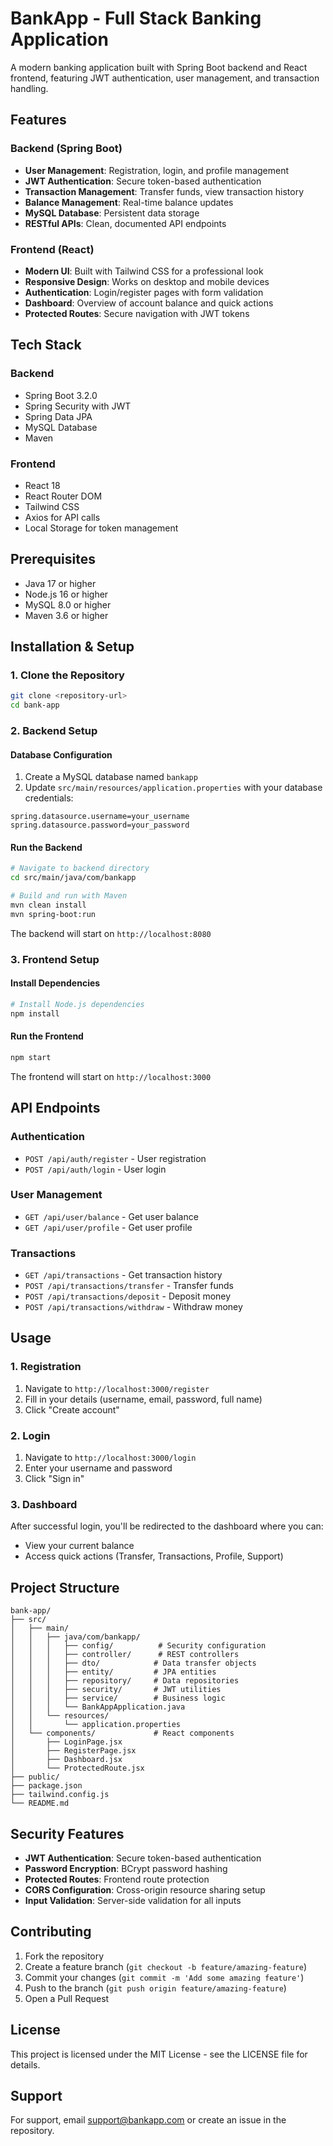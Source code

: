 # BankApp - Full Stack Banking Application

A modern banking application built with Spring Boot backend and React frontend, featuring JWT authentication, user management, and transaction handling.

## Features

### Backend (Spring Boot)
- **User Management**: Registration, login, and profile management
- **JWT Authentication**: Secure token-based authentication
- **Transaction Management**: Transfer funds, view transaction history
- **Balance Management**: Real-time balance updates
- **MySQL Database**: Persistent data storage
- **RESTful APIs**: Clean, documented API endpoints

### Frontend (React)
- **Modern UI**: Built with Tailwind CSS for a professional look
- **Responsive Design**: Works on desktop and mobile devices
- **Authentication**: Login/register pages with form validation
- **Dashboard**: Overview of account balance and quick actions
- **Protected Routes**: Secure navigation with JWT tokens

## Tech Stack

### Backend
- Spring Boot 3.2.0
- Spring Security with JWT
- Spring Data JPA
- MySQL Database
- Maven

### Frontend
- React 18
- React Router DOM
- Tailwind CSS
- Axios for API calls
- Local Storage for token management

## Prerequisites

- Java 17 or higher
- Node.js 16 or higher
- MySQL 8.0 or higher
- Maven 3.6 or higher

## Installation & Setup

### 1. Clone the Repository
```bash
git clone <repository-url>
cd bank-app
```

### 2. Backend Setup

#### Database Configuration
1. Create a MySQL database named `bankapp`
2. Update `src/main/resources/application.properties` with your database credentials:
```properties
spring.datasource.username=your_username
spring.datasource.password=your_password
```

#### Run the Backend
```bash
# Navigate to backend directory
cd src/main/java/com/bankapp

# Build and run with Maven
mvn clean install
mvn spring-boot:run
```

The backend will start on `http://localhost:8080`

### 3. Frontend Setup

#### Install Dependencies
```bash
# Install Node.js dependencies
npm install
```

#### Run the Frontend
```bash
npm start
```

The frontend will start on `http://localhost:3000`

## API Endpoints

### Authentication
- `POST /api/auth/register` - User registration
- `POST /api/auth/login` - User login

### User Management
- `GET /api/user/balance` - Get user balance
- `GET /api/user/profile` - Get user profile

### Transactions
- `GET /api/transactions` - Get transaction history
- `POST /api/transactions/transfer` - Transfer funds
- `POST /api/transactions/deposit` - Deposit money
- `POST /api/transactions/withdraw` - Withdraw money

## Usage

### 1. Registration
1. Navigate to `http://localhost:3000/register`
2. Fill in your details (username, email, password, full name)
3. Click "Create account"

### 2. Login
1. Navigate to `http://localhost:3000/login`
2. Enter your username and password
3. Click "Sign in"

### 3. Dashboard
After successful login, you'll be redirected to the dashboard where you can:
- View your current balance
- Access quick actions (Transfer, Transactions, Profile, Support)

## Project Structure

```
bank-app/
├── src/
│   ├── main/
│   │   ├── java/com/bankapp/
│   │   │   ├── config/          # Security configuration
│   │   │   ├── controller/      # REST controllers
│   │   │   ├── dto/            # Data transfer objects
│   │   │   ├── entity/         # JPA entities
│   │   │   ├── repository/     # Data repositories
│   │   │   ├── security/       # JWT utilities
│   │   │   ├── service/        # Business logic
│   │   │   └── BankAppApplication.java
│   │   └── resources/
│   │       └── application.properties
│   └── components/             # React components
│       ├── LoginPage.jsx
│       ├── RegisterPage.jsx
│       ├── Dashboard.jsx
│       └── ProtectedRoute.jsx
├── public/
├── package.json
├── tailwind.config.js
└── README.md
```

## Security Features

- **JWT Authentication**: Secure token-based authentication
- **Password Encryption**: BCrypt password hashing
- **Protected Routes**: Frontend route protection
- **CORS Configuration**: Cross-origin resource sharing setup
- **Input Validation**: Server-side validation for all inputs

## Contributing

1. Fork the repository
2. Create a feature branch (`git checkout -b feature/amazing-feature`)
3. Commit your changes (`git commit -m 'Add some amazing feature'`)
4. Push to the branch (`git push origin feature/amazing-feature`)
5. Open a Pull Request

## License

This project is licensed under the MIT License - see the LICENSE file for details.

## Support

For support, email support@bankapp.com or create an issue in the repository. 